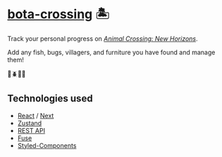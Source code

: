 # [bota-crossing](https://bota-crossing.vercel.app) 🏝️

Track your personal progress on _[Animal Crossing: New Horizons](https://de.wikipedia.org/wiki/Animal_Crossing:_New_Horizons)_. 

Add any fish, bugs, villagers, and furniture you have found and manage them!

🐠🪲🐨🌻

## Technologies used
- [React](https://react.dev/) / [Next](https://nextjs.org/)
- [Zustand](https://github.com/pmndrs/zustand#readme)
- [REST API](https://en.wikipedia.org/wiki/Representational_state_transfer)
- [Fuse](https://fusejs.io/)
- [Styled-Components](https://styled-components.com/)

